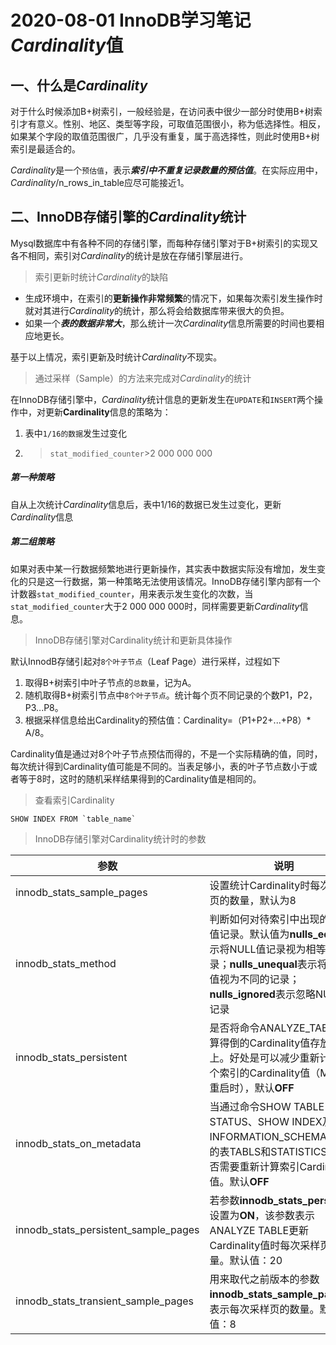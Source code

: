 # 2020-08-01 InnoDB学习笔记 *Cardinality*值

## 一、什么是*Cardinality*

对于什么时候添加B+树索引，一般经验是，在访问表中很少一部分时使用B+树索引才有意义。性别、地区、类型等字段，可取值范围很小，称为低选择性。相反，如果某个字段的取值范围很广，几乎没有重复，属于高选择性，则此时使用B+树索引是最适合的。   

*Cardinality*是一个`预估值`，表示***索引中不重复记录数量的预估值***。在实际应用中，*Cardinality*/n_rows_in_table应尽可能接近1。

## 二、InnoDB存储引擎的*Cardinality*统计

Mysql数据库中有各种不同的存储引擎，而每种存储引擎对于B+树索引的实现又各不相同，索引对*Cardinality*的统计是放在存储引擎层进行。   

> 索引更新时统计*Cardinality*的缺陷

- 生成环境中，在索引的**更新操作非常频繁**的情况下，如果每次索引发生操作时就对其进行*Cardinality*的统计，那么将会给数据库带来很大的负担。
- 如果一个***表的数据非常大***，那么统计一次*Cardinality*信息所需要的时间也要相应地更长。

基于以上情况，索引更新及时统计*Cardinality*不现实。

> 通过采样（Sample）的方法来完成对*Cardinality*的统计

在InnoDB存储引擎中，*Cardinality*统计信息的更新发生在`UPDATE`和`INSERT`两个操作中，对更新**Cardinality**信息的策略为：

1. 表中`1/16的数据`发生过变化

2. > `stat_modified_counter`>2 000 000 000

##### 第一种策略

自从上次统计*Cardinality*信息后，表中1/16的数据已发生过变化，更新*Cardinality*信息

##### 第二组策略

如果对表中某一行数据频繁地进行更新操作，其实表中数据实际没有增加，发生变化的只是这一行数据，第一种策略无法使用该情况。InnoDB存储引擎内部有一个计数器`stat_modified_counter`，用来表示发生变化的次数，当`stat_modified_counter`大于2 000 000 000时，同样需要更新*Cardinality*信息。

> InnoDB存储引擎对Cardinality统计和更新具体操作

默认InnodB存储引起对`8个叶子节点`（Leaf Page）进行采样，过程如下

1. 取得B+树索引中叶子节点的`总数量`，记为A。
2. 随机取得B+树索引节点中`8个叶子节点`。统计每个页不同记录的个数P1，P2，P3...P8。
3. 根据采样信息给出Cardinality的预估值：Cardinality=（P1+P2+...+P8）* A/8。

Cardinality值是通过对8个叶子节点预估而得的，不是一个实际精确的值，同时，每次统计得到Cardinality值可能是不同的。当表足够小，表的叶子节点数小于或者等于8时，这时的随机采样结果得到的Cardinality值是相同的。

> 查看索引Cardinality

```mysql
SHOW INDEX FROM `table_name`
```

> InnoDB存储引擎对Cardinality统计时的参数

| 参数                                 | 说明                                                         |
| ------------------------------------ | ------------------------------------------------------------ |
| innodb_stats_sample_pages            | 设置统计Cardinality时每次采样页的数量，默认为8               |
| innodb_stats_method                  | 判断如何对待索引中出现的NULL值记录。默认值为**nulls_equal**,表示将NULL值记录视为相等的记录；**nulls_unequal**表示将NULL值视为不同的记录；**nulls_ignored**表示忽略NULL值记录 |
| innodb_stats_persistent              | 是否将命令ANALYZE_TABLE计算得倒的Cardinality值存放磁盘上。好处是可以减少重新计算每个索引的Cardinality值（Mysql重启时），默认**OFF** |
| innodb_stats_on_metadata             | 当通过命令SHOW TABLE STATUS、SHOW INDEX及访问INFORMATION_SCHEMA架构下的表TABLS和STATISTICS时，是否需要重新计算索引Cardinality值。默认**OFF** |
| innodb_stats_persistent_sample_pages | 若参数**innodb_stats_persistent**设置为**ON**，该参数表示ANALYZE TABLE更新Cardinality值时每次采样页的数量。默认值：20 |
| innodb_stats_transient_sample_pages  | 用来取代之前版本的参数**innodb_stats_sample_pages**，表示每次采样页的数量。默认值：8 |











